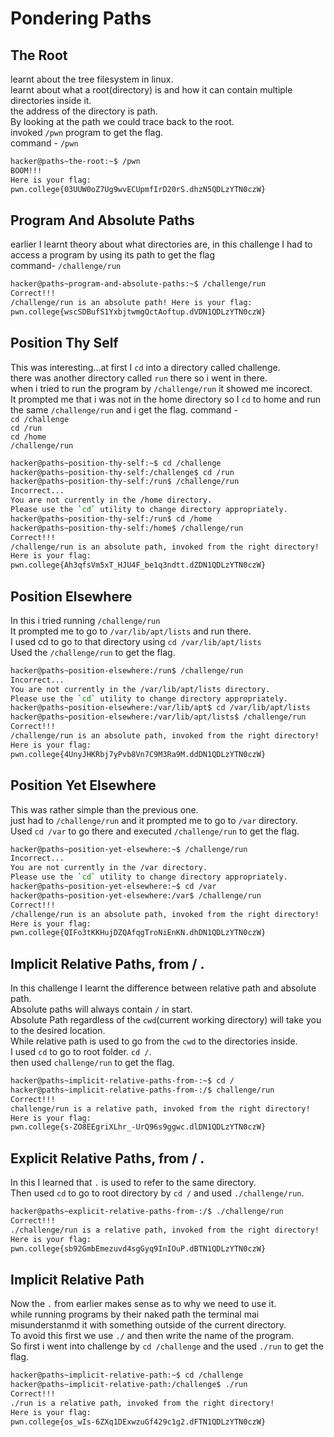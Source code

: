 # Pondering Paths
## The Root
learnt about the tree filesystem in linux. <br>
learnt about what a root(directory) is and how it can contain multiple directories inside it. <br>
the address of the directory is path. <br>
By looking at the path we could trace back to the root. <br>
invoked `/pwn` program to get the flag. <br>
command - `/pwn` <br>
```bash
hacker@paths~the-root:~$ /pwn
BOOM!!!
Here is your flag:
pwn.college{03UUW0oZ7Ug9wvECUpmfIrD20rS.dhzN5QDLzYTN0czW}
```
## Program And Absolute Paths
earlier I learnt theory about what directories are, in this challenge I had to access a program by using its path to get the flag <br>
command- `/challenge/run`
```bash
hacker@paths~program-and-absolute-paths:~$ /challenge/run
Correct!!!
/challenge/run is an absolute path! Here is your flag:
pwn.college{wscSDBufS1YxbjtwmgQctAoftup.dVDN1QDLzYTN0czW}
```
## Position Thy Self
This was interesting...at first I `cd` into a directory called challenge. <br>
there was another directory called `run` there so i went in there. <br>
when i tried to run the program by `/challenge/run` it showed me incorect. <br>
It prompted me that i was not in the home directory so I `cd` to home and run the same `/challenge/run` and i get the flag.
command - <br> 
`cd /challenge` <br>
`cd /run`<br>
`cd /home`<br>
`/challenge/run`
```bash
hacker@paths~position-thy-self:~$ cd /challenge
hacker@paths~position-thy-self:/challenge$ cd /run
hacker@paths~position-thy-self:/run$ /challenge/run
Incorrect...
You are not currently in the /home directory.
Please use the `cd` utility to change directory appropriately.
hacker@paths~position-thy-self:/run$ cd /home
hacker@paths~position-thy-self:/home$ /challenge/run
Correct!!!
/challenge/run is an absolute path, invoked from the right directory!
Here is your flag:
pwn.college{Ah3qfsVm5xT_HJU4F_be1q3ndtt.dZDN1QDLzYTN0czW}
```
## Position Elsewhere
In this i tried running `/challenge/run`<br>
It prompted me to go to `/var/lib/apt/lists` and run there. <br>
I used cd to go to that directory using `cd /var/lib/apt/lists`<br>
Used the `/challenge/run` to get the flag.<br>
```bash
hacker@paths~position-elsewhere:/run$ /challenge/run
Incorrect...
You are not currently in the /var/lib/apt/lists directory.
Please use the `cd` utility to change directory appropriately.
hacker@paths~position-elsewhere:/var/lib/apt$ cd /var/lib/apt/lists
hacker@paths~position-elsewhere:/var/lib/apt/lists$ /challenge/run
Correct!!!
/challenge/run is an absolute path, invoked from the right directory!
Here is your flag:
pwn.college{4UnyJHKRbj7yPvb8Vn7C9M3Ra9M.ddDN1QDLzYTN0czW}
```
## Position Yet Elsewhere
This was rather simple than the previous one. <br>
just had to `/challenge/run` and it prompted me to go to `/var` directory. <br>
Used `cd /var` to go there and executed `/challenge/run` to get the flag. <br>
```bash
hacker@paths~position-yet-elsewhere:~$ /challenge/run
Incorrect...
You are not currently in the /var directory.
Please use the `cd` utility to change directory appropriately.
hacker@paths~position-yet-elsewhere:~$ cd /var
hacker@paths~position-yet-elsewhere:/var$ /challenge/run
Correct!!!
/challenge/run is an absolute path, invoked from the right directory!
Here is your flag:
pwn.college{QIFo3tKKHujDZQAfqgTroNiEnKN.dhDN1QDLzYTN0czW}
```
## Implicit Relative Paths, from / .
In this challenge I learnt the difference between relative path and absolute path. <br>
Absolute paths will always contain `/` in start.<br>
Absolute Path regardless of the `cwd`(current working directory) will take you to the desired location.<br>
While relative path is used to go from the `cwd` to the directories inside. <br>
I used `cd` to go to root folder. `cd /`. <br>
then used `challenge/run` to get the flag. <br>
```bash
hacker@paths~implicit-relative-paths-from-:~$ cd /
hacker@paths~implicit-relative-paths-from-:/$ challenge/run
Correct!!!
challenge/run is a relative path, invoked from the right directory!
Here is your flag:
pwn.college{s-ZO8EEgriXLhr_-UrQ96s9ggwc.dlDN1QDLzYTN0czW}
```
## Explicit Relative Paths, from / .
In this I learned that `.` is used to refer to the same directory.<br>
Then used `cd` to go to root directory by `cd /` and used `./challenge/run`.<br>
```bash
hacker@paths~explicit-relative-paths-from-:/$ ./challenge/run
Correct!!!
./challenge/run is a relative path, invoked from the right directory!
Here is your flag:
pwn.college{sb92GmbEmezuvd4sgGyq9InIOuP.dBTN1QDLzYTN0czW}
```
## Implicit Relative Path
Now the `.` from earlier makes sense as to why we need to use it. <br>
while running programs by their naked path the terminal mai misunderstanmd it with something outside of the current directory.<br>
To avoid this first we use `./` and then write the name of the program.<br>
So first i went into challenge by `cd /challenge` and the used `./run` to get the flag.<br>
```bash
hacker@paths~implicit-relative-path:~$ cd /challenge
hacker@paths~implicit-relative-path:/challenge$ ./run
Correct!!!
./run is a relative path, invoked from the right directory!
Here is your flag:
pwn.college{os_wIs-6ZXq1DExwzuGf429c1g2.dFTN1QDLzYTN0czW}
```

